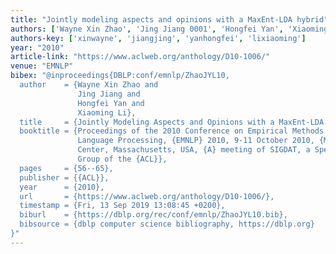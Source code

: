 ```yaml
---
title: "Jointly modeling aspects and opinions with a MaxEnt-LDA hybrid"
authors: ['Wayne Xin Zhao', 'Jing Jiang 0001', 'Hongfei Yan', 'Xiaoming Li']
authors-key: ['xinwayne', 'jiangjing', 'yanhongfei', 'lixiaoming']
year: "2010"
article-link: "https://www.aclweb.org/anthology/D10-1006/"
venue: "EMNLP"
bibex: "@inproceedings{DBLP:conf/emnlp/ZhaoJYL10,
  author    = {Wayne Xin Zhao and
               Jing Jiang and
               Hongfei Yan and
               Xiaoming Li},
  title     = {Jointly Modeling Aspects and Opinions with a MaxEnt-LDA Hybrid},
  booktitle = {Proceedings of the 2010 Conference on Empirical Methods in Natural
               Language Processing, {EMNLP} 2010, 9-11 October 2010, {MIT} Stata
               Center, Massachusetts, USA, {A} meeting of SIGDAT, a Special Interest
               Group of the {ACL}},
  pages     = {56--65},
  publisher = {{ACL}},
  year      = {2010},
  url       = {https://www.aclweb.org/anthology/D10-1006/},
  timestamp = {Fri, 13 Sep 2019 13:08:45 +0200},
  biburl    = {https://dblp.org/rec/conf/emnlp/ZhaoJYL10.bib},
  bibsource = {dblp computer science bibliography, https://dblp.org}
}"
---
```

